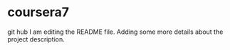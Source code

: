 # coursera7
git hub
I am editing the README file. Adding some more details about the project description.

